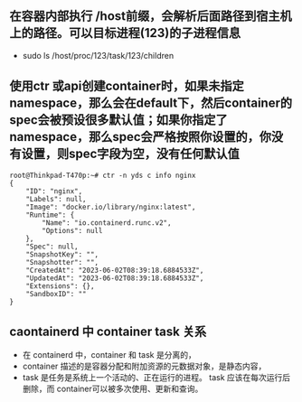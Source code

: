 ## 在容器内部执行  /host前缀，会解析后面路径到宿主机上的路径。可以目标进程(123)的子进程信息 
-  sudo ls /host/proc/123/task/123/children

## 使用ctr 或api创建container时，如果未指定namespace，那么会在default下，然后container的spec会被预设很多默认值；如果你指定了namespace，那么spec会严格按照你设置的，你没有设置，则spec字段为空，没有任何默认值
```
root@Thinkpad-T470p:~# ctr -n yds c info nginx
{
    "ID": "nginx",
    "Labels": null,
    "Image": "docker.io/library/nginx:latest",
    "Runtime": {
        "Name": "io.containerd.runc.v2",
        "Options": null
    },
    "Spec": null,
    "SnapshotKey": "",
    "Snapshotter": "",
    "CreatedAt": "2023-06-02T08:39:18.6884533Z",
    "UpdatedAt": "2023-06-02T08:39:18.6884533Z",
    "Extensions": {},
    "SandboxID": ""
}
```
## caontainerd 中 container task 关系
- 在 containerd 中，container 和 task 是分离的，
- container 描述的是容器分配和附加资源的元数据对象，是静态内容，
- task 是任务是系统上一个活动的、正在运行的进程。 task 应该在每次运行后删除，而 container可以被多次使用、更新和查询。